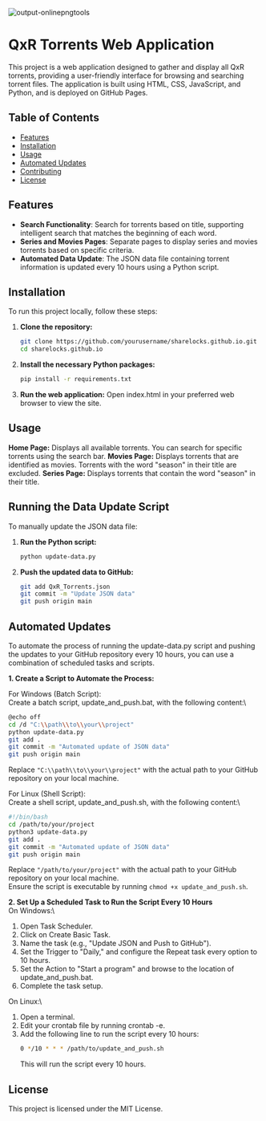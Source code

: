 ![output-onlinepngtools](https://github.com/user-attachments/assets/63897e5e-dc57-4d87-b230-bccfdddd2af5) 
# QxR Torrents Web Application

This project is a web application designed to gather and display all QxR torrents, providing a user-friendly interface for browsing and searching torrent files. The application is built using HTML, CSS, JavaScript, and Python, and is deployed on GitHub Pages.

## Table of Contents

- [Features](#features)
- [Installation](#installation)
- [Usage](#usage)
- [Automated Updates](#automated-updates)
- [Contributing](#contributing)
- [License](#license)

## Features

- **Search Functionality**: Search for torrents based on title, supporting intelligent search that matches the beginning of each word.
- **Series and Movies Pages**: Separate pages to display series and movies torrents based on specific criteria.
- **Automated Data Update**: The JSON data file containing torrent information is updated every 10 hours using a Python script.

## Installation

To run this project locally, follow these steps:

1. **Clone the repository:**
   ```bash
   git clone https://github.com/yourusername/sharelocks.github.io.git
   cd sharelocks.github.io

2. **Install the necessary Python packages:**
   ```bash
   pip install -r requirements.txt

3. **Run the web application:**
   Open index.html in your preferred web browser to view the site.

## Usage

**Home Page:** Displays all available torrents. You can search for specific torrents using the search bar.
**Movies Page:** Displays torrents that are identified as movies. Torrents with the word "season" in their title are excluded.
**Series Page:** Displays torrents that contain the word "season" in their title.

## Running the Data Update Script

To manually update the JSON data file:

1. **Run the Python script:**
   ```bash
   python update-data.py


2. **Push the updated data to GitHub:**
   ```bash
   git add QxR_Torrents.json
   git commit -m "Update JSON data"
   git push origin main

## Automated Updates

To automate the process of running the update-data.py script and pushing the updates to your GitHub repository every 10 hours, you can use a combination of scheduled tasks and scripts.

**1. Create a Script to Automate the Process:**

For Windows (Batch Script):\
Create a batch script, update_and_push.bat, with the following content:\
```bash
@echo off
cd /d "C:\\path\\to\\your\\project"
python update-data.py
git add .
git commit -m "Automated update of JSON data"
git push origin main
```
Replace `"C:\\path\\to\\your\\project"` with the actual path to your GitHub repository on your local machine.

For Linux (Shell Script):\
Create a shell script, update_and_push.sh, with the following content:\
```bash
#!/bin/bash
cd /path/to/your/project
python3 update-data.py
git add .
git commit -m "Automated update of JSON data"
git push origin main
```

Replace `"/path/to/your/project"` with the actual path to your GitHub repository on your local machine.\
Ensure the script is executable by running `chmod +x update_and_push.sh`.

**2. Set Up a Scheduled Task to Run the Script Every 10 Hours**\
On Windows:\
1. Open Task Scheduler.
2. Click on Create Basic Task.
3. Name the task (e.g., "Update JSON and Push to GitHub").
4. Set the Trigger to "Daily," and configure the Repeat task every option to 10 hours.
5. Set the Action to "Start a program" and browse to the location of update_and_push.bat.
6. Complete the task setup.

On Linux:\
1. Open a terminal.
2. Edit your crontab file by running crontab -e.
3. Add the following line to run the script every 10 hours:
   ```bash
   0 */10 * * * /path/to/update_and_push.sh
   ```
   This will run the script every 10 hours.

## License
This project is licensed under the MIT License.
